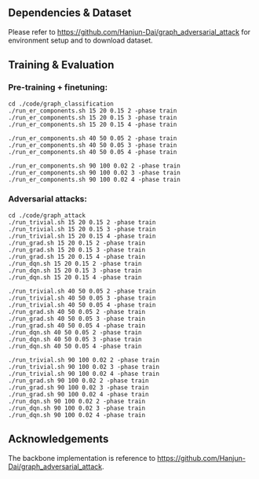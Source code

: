 ## Dependencies & Dataset

Please refer to https://github.com/Hanjun-Dai/graph_adversarial_attack for environment setup and to download dataset.

## Training & Evaluation
### Pre-training + finetuning: ###
```
cd ./code/graph_classification
./run_er_components.sh 15 20 0.15 2 -phase train
./run_er_components.sh 15 20 0.15 3 -phase train
./run_er_components.sh 15 20 0.15 4 -phase train

./run_er_components.sh 40 50 0.05 2 -phase train
./run_er_components.sh 40 50 0.05 3 -phase train
./run_er_components.sh 40 50 0.05 4 -phase train

./run_er_components.sh 90 100 0.02 2 -phase train
./run_er_components.sh 90 100 0.02 3 -phase train
./run_er_components.sh 90 100 0.02 4 -phase train
```

### Adversarial attacks: ###
```
cd ./code/graph_attack
./run_trivial.sh 15 20 0.15 2 -phase train
./run_trivial.sh 15 20 0.15 3 -phase train
./run_trivial.sh 15 20 0.15 4 -phase train
./run_grad.sh 15 20 0.15 2 -phase train
./run_grad.sh 15 20 0.15 3 -phase train
./run_grad.sh 15 20 0.15 4 -phase train
./run_dqn.sh 15 20 0.15 2 -phase train
./run_dqn.sh 15 20 0.15 3 -phase train
./run_dqn.sh 15 20 0.15 4 -phase train

./run_trivial.sh 40 50 0.05 2 -phase train
./run_trivial.sh 40 50 0.05 3 -phase train
./run_trivial.sh 40 50 0.05 4 -phase train
./run_grad.sh 40 50 0.05 2 -phase train
./run_grad.sh 40 50 0.05 3 -phase train
./run_grad.sh 40 50 0.05 4 -phase train
./run_dqn.sh 40 50 0.05 2 -phase train
./run_dqn.sh 40 50 0.05 3 -phase train
./run_dqn.sh 40 50 0.05 4 -phase train

./run_trivial.sh 90 100 0.02 2 -phase train
./run_trivial.sh 90 100 0.02 3 -phase train
./run_trivial.sh 90 100 0.02 4 -phase train
./run_grad.sh 90 100 0.02 2 -phase train
./run_grad.sh 90 100 0.02 3 -phase train
./run_grad.sh 90 100 0.02 4 -phase train
./run_dqn.sh 90 100 0.02 2 -phase train
./run_dqn.sh 90 100 0.02 3 -phase train
./run_dqn.sh 90 100 0.02 4 -phase train
```

## Acknowledgements

The backbone implementation is reference to https://github.com/Hanjun-Dai/graph_adversarial_attack.

